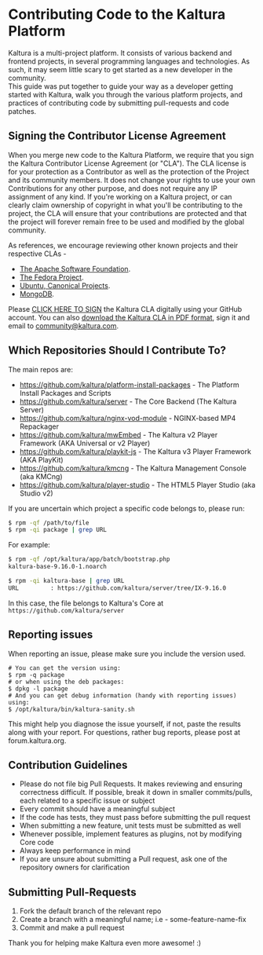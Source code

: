 # Contributing Code to the Kaltura Platform
Kaltura is a multi-project platform. It consists of various backend and frontend projects, in several programming languages and technologies. As such, it may seem little scary to get started as a new developer in the community.   
This guide was put together to guide your way as a developer getting started with Kaltura, walk you through the various platform projects, and practices of contributing code by submitting pull-requests and code patches.

## Signing the Contributor License Agreement
When you merge new code to the Kaltura Platform, we require that you sign the Kaltura Contributor License Agreement (or "CLA"). The CLA license is for your protection as a Contributor as well as the protection of the Project and its community members. It does not change your rights to use your own Contributions for any other purpose, and does not require any IP assignment of any kind.
If you're working on a Kaltura project, or can clearly claim ownership of copyright in what you'll be contributing to the project, the CLA will ensure that your contributions are protected and that the project will forever remain free to be used and modified by the global community. 

As references, we encourage reviewing other known projects and their respective CLAs - 
* [The Apache Software Foundation](http://www.apache.org/licenses/#clas).
* [The Fedora Project](https://fedoraproject.org/wiki/Legal:Fedora_Project_Contributor_Agreement).
* [Ubuntu, Canonical Projects](http://www.canonical.com/contributors).
* [MongoDB](http://www.mongodb.com/legal/contributor-agreement).

Please [CLICK HERE TO SIGN](https://agentcontribs.kaltura.org) the Kaltura CLA digitally using your GitHub account. 
You can also [download the Kaltura CLA in PDF format](http://knowledge.kaltura.com/node/1235/attachment/field_media), sign it and email to [community@kaltura.com](mailto:community@kaltura.com).

## Which Repositories Should I Contribute To?
The main repos are:

* https://github.com/kaltura/platform-install-packages - The Platform Install Packages and Scripts
* https://github.com/kaltura/server - The Core Backend (The Kaltura Server)
* https://github.com/kaltura/nginx-vod-module - NGINX-based MP4 Repackager
* https://github.com/kaltura/mwEmbed - The Kaltura v2 Player Framework (AKA Universal or v2 Player)
* https://github.com/kaltura/playkit-js - The Kaltura v3 Player Framework (AKA PlayKit)
* https://github.com/kaltura/kmcng - The Kaltura Management Console (aka KMCng)
* https://github.com/kaltura/player-studio - The HTML5 Player Studio (aka Studio v2)

If you are uncertain which project a specific code belongs to, please run:

```bash
$ rpm -qf /path/to/file
$ rpm -qi package | grep URL
```

For example:

```bash
$ rpm -qf /opt/kaltura/app/batch/bootstrap.php 
kaltura-base-9.16.0-1.noarch

$ rpm -qi kaltura-base | grep URL
URL         : https://github.com/kaltura/server/tree/IX-9.16.0
```

In this case, the file belongs to Kaltura's Core at `https://github.com/kaltura/server`

## Reporting issues
When reporting an issue, please make sure you include the version used.
```
# You can get the version using:
$ rpm -q package
# or when using the deb packages:
$ dpkg -l package
# And you can get debug information (handy with reporting issues) using:
$ /opt/kaltura/bin/kaltura-sanity.sh
```

This might help you diagnose the issue yourself, if not, paste the results along with your report.
For questions, rather bug reports, please post at forum.kaltura.org.

## Contribution Guidelines
* Please do not file big Pull Requests. It makes reviewing and ensuring correctness difficult. If possible, break it down in smaller commits/pulls, each related to a specific issue or subject
* Every commit should have a meaningful subject
* If the code has tests, they must pass before submitting the pull request
* When submitting a new feature, unit tests must be submitted as well
* Whenever possible, implement features as plugins, not by modifying Core code
* Always keep performance in mind
* If you are unsure about submitting a Pull request, ask one of the repository owners for clarification

## Submitting Pull-Requests
1. Fork the default branch of the relevant repo
2. Create a branch with a meaningful name; i.e - some-feature-name-fix
3. Commit and make a pull request

Thank you for helping make Kaltura even more awesome! :)
